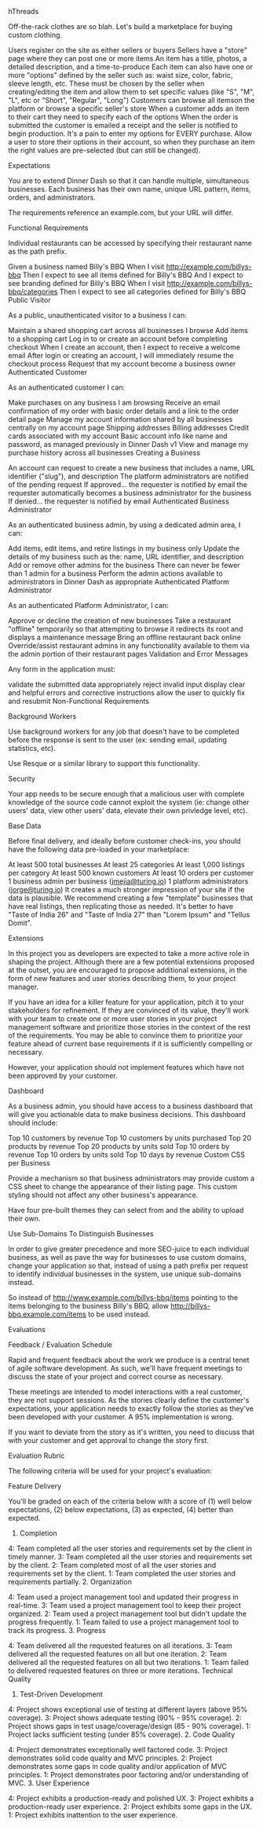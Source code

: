 hThreads

Off-the-rack clothes are so blah. Let's build a marketplace for buying custom clothing.

Users register on the site as either sellers or buyers
Sellers have a "store" page where they can post one or more items
An item has a title, photos, a detailed description, and a time-to-produce
Each item can also have one or more "options" defined by the seller such as: waist size, color, fabric, sleeve length, etc. These must be chosen by the seller when creating/editing the item and allow them to set specific values (like "S", "M", "L", etc or "Short", "Regular", "Long")
Customers can browse all itemson the platform or browse a specific seller's store
When a customer adds an item to their cart they need to specify each of the options
When the order is submitted the customer is emailed a receipt and the seller is notified to begin production.
It's a pain to enter my options for EVERY purchase. Allow a user to store their options in their account, so when they purchase an item the right values are pre-selected (but can still be changed).

Expectations

You are to extend Dinner Dash so that it can handle multiple, simultaneous businesses. Each business has their own name, unique URL pattern, items, orders, and administrators.

The requirements reference an example.com, but your URL will differ.

Functional Requirements

Individual restaurants can be accessed by specifying their restaurant name as the path prefix.

Given a business named Billy's BBQ
When I visit http://example.com/billys-bbq
Then I expect to see all items defined for Billy's BBQ
And I expect to see branding defined for Billy's BBQ
When I visit http://example.com/billys-bbq/categories
Then I expect to see all categories defined for Billy's BBQ
Public Visitor

As a public, unauthenticated visitor to a business I can:

Maintain a shared shopping cart across all businesses I browse
Add items to a shopping cart
Log in to or create an account before completing checkout
When I create an account, then I expect to receive a welcome email
After login or creating an account, I will immediately resume the checkout process
Request that my account become a business owner
Authenticated Customer

As an authenticated customer I can:

Make purchases on any business I am browsing
Receive an email confirmation of my order with basic order details and a link to the order detail page
Manage my account information shared by all businesses centrally on my account page
Shipping addresses
Billing addresses
Credit cards associated with my account
Basic account info like name and password, as managed previously in Dinner Dash v1
View and manage my purchase history across all businesses
Creating a Business

An account can request to create a new business that includes a name, URL identifier ("slug"), and description
The platform administrators are notified of the pending request
If approved...
the requester is notified by email
the requester automatically becomes a business administrator for the business
If denied...
the requester is notified by email
Authenticated Business Administrator

As an authenticated business admin, by using a dedicated admin area, I can:

Add items, edit items, and retire listings in my business only
Update the details of my business such as the: name, URL identifier, and description
Add or remove other admins for the business
There can never be fewer than 1 admin for a business
Perform the admin actions available to administrators in Dinner Dash as appropriate
Authenticated Platform Administrator

As an authenticated Platform Administrator, I can:

Approve or decline the creation of new businesses
Take a restaurant "offline" temporarily so that attempting to browse it redirects its root and displays a maintenance message
Bring an offline restaurant back online
Override/assist restaurant admins in any functionality available to them via the admin portion of their restaurant pages
Validation and Error Messages

Any form in the application must:

validate the submitted data appropriately
reject invalid input
display clear and helpful errors and corrective instructions
allow the user to quickly fix and resubmit
Non-Functional Requirements

Background Workers

Use background workers for any job that doesn't have to be completed before the response is sent to the user (ex: sending email, updating statistics, etc).

Use Resque or a similar library to support this functionality.

Security

Your app needs to be secure enough that a malicious user with complete knowledge of the source code cannot exploit the system (ie: change other users' data, view other users' data, elevate their own privledge level, etc).

Base Data

Before final delivery, and ideally before customer check-ins, you should have the following data pre-loaded in your marketplace:

At least 500 total businesses
At least 25 categories
At least 1,000 listings per category
At least 500 known customers
At least 10 orders per customer
1 business admin per business (jmejia@turing.io)
1 platform administrators (jorge@turing.io)
It creates a much stronger impression of your site if the data is plausible. We recommend creating a few "template" businesses that have real listings, then replicating those as needed. It's better to have "Taste of India 26" and "Taste of India 27" than "Lorem Ipsum" and "Tellus Domit".

Extensions

In this project you as developers are expected to take a more active role in shaping the project. Although there are a few potential extensions proposed at the outset, you are encouraged to propose additional extensions, in the form of new features and user stories describing them, to your project manager.

If you have an idea for a killer feature for your application, pitch it to your stakeholders for refinement. If they are convinced of its value, they'll work with your team to create one or more user stories in your project management software and prioritize those stories in the context of the rest of the requirements. You may be able to convince them to prioritize your feature ahead of current base requirements if it is sufficiently compelling or necessary.

However, your application should not implement features which have not been approved by your customer.

Dashboard

As a business admin, you should have access to a business dashboard that will give you actionable data to make business decisions. This dashboard should include:

Top 10 customers by revenue
Top 10 customers by units purchased
Top 20 products by revenue
Top 20 products by units sold
Top 10 orders by revenue
Top 10 orders by units sold
Top 10 days by revenue
Custom CSS per Business

Provide a mechanism so that business administrators may provide custom a CSS sheet to change the appearance of their listing page. This custom styling should not affect any other business's appearance.

Have four pre-built themes they can select from and the ability to upload their own.

Use Sub-Domains To Distinguish Businesses

In order to give greater precedence and more SEO-juice to each individual business, as well as pave the way for businesses to use custom domains, change your application so that, instead of using a path prefix per request to identify individual businesses in the system, use unique sub-domains instead.

So instead of http://www.example.com/billys-bbq/items pointing to the items belonging to the business Billy's BBQ, allow http://billys-bbq.example.com/items to be used instead.

Evaluations

Feedback / Evaluation Schedule

Rapid and frequent feedback about the work we produce is a central tenet of agile software development. As such, we'll have frequent meetings to discuss the state of your project and correct course as necessary.

These meetings are intended to model interactions with a real customer, they are not support sessions. As the stories clearly define the customer's expectations, your application needs to exactly follow the stories as they've been developed with your customer. A 95% implementation is wrong.

If you want to deviate from the story as it's written, you need to discuss that with your customer and get approval to change the story first.

Evaluation Rubric

The following criteria will be used for your project's evaluation:

Feature Delivery

You'll be graded on each of the criteria below with a score of (1) well below expectations, (2) below expectations, (3) as expected, (4) better than expected.

1. Completion

4: Team completed all the user stories and requirements set by the client in timely manner.
3: Team completed all the user stories and requirements set by the client.
2: Team completed most of all the user stories and requirements set by the client.
1: Team completed the user stories and requirements partially.
2. Organization

4: Team used a project management tool and updated their progress in real-time.
3: Team used a project management tool to keep their project organized.
2: Team used a project management tool but didn't update the progress frequently.
1: Team failed to use a project management tool to track its progress.
3. Progress

4: Team delivered all the requested features on all iterations.
3: Team delivered all the requested features on all but one iteration.
2: Team delivered all the requested features on all but two iterations.
1: Team failed to delivered requested features on three or more iterations.
Technical Quality

1. Test-Driven Development

4: Project shows exceptional use of testing at different layers (above 95% coverage).
3: Project shows adequate testing (90% - 95% coverage).
2: Project shows gaps in test usage/coverage/design (85 - 90% coverage).
1: Project lacks sufficient testing (under 85% coverage).
2. Code Quality

4: Project demonstrates exceptionally well factored code.
3: Project demonstrates solid code quality and MVC principles.
2: Project demonstrates some gaps in code quality and/or application of MVC principles.
1: Project demonstrates poor factoring and/or understanding of MVC.
3. User Experience

4: Project exhibits a production-ready and polished UX.
3: Project exhibits a production-ready user experience.
2: Project exhibits some gaps in the UX.
1: Project exhibits inattention to the user experience.
